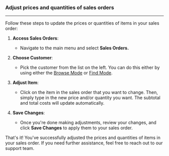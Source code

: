 ### Adjust prices and quantities of sales orders
______________________________________
Follow these steps to update the prices or quantities of items in your sales order:

1. **Access Sales Orders**:
    
    - Navigate to the main menu and select **Sales Orders.**
2. **Choose Customer**:
    
    - Pick the customer from the list on the left. You can do this either by using either the [Browse Mode](https://github.com/Fx-Professional-Services/HorizonDocs/blob/main/Horizon%20User%20Guide/Searching%20on%20Horizon/Browse%20Mode.md) or [Find Mode](https://github.com/Fx-Professional-Services/HorizonDocs/blob/main/Horizon%20User%20Guide/Searching%20on%20Horizon/Find%20Mode.md). 
3. **Adjust Item**:
    
    - Click on the item in the sales order that you want to change. Then, simply type in the new price and/or quantity you want. The subtotal and total costs will update automatically.
4. **Save Changes**:
    
    - Once you're done making adjustments, review your changes, and click **Save Changes** to apply them to your sales order.

That's it! You've successfully adjusted the prices and quantities of items in your sales order. If you need further assistance, feel free to reach out to our support team.